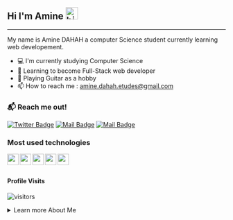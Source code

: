 ## Hi I'm Amine <img src="https://user-images.githubusercontent.com/1303154/88677602-1635ba80-d120-11ea-84d8-d263ba5fc3c0.gif" width="28px" alt="hi">
-----

My name is Amine DAHAH a computer Science student currently learning web developement.

- :computer: I'm currently studying Computer Science
- :sparkler: Learning to become Full-Stack web developer
- :guitar: Playing Guitar as a hobby
- 📫 How to reach me : amine.dahah.etudes@gmail.com  

### :mailbox_with_mail: Reach me out!

[![Twitter Badge](https://img.shields.io/badge/-@Amine_DH27-1ca0f1?style=flat&labelColor=1ca0f1&logo=twitter&logoColor=white&link=https://twitter.com/Amine_DH27)](https://twitter.com/Amine_DH27) 
[![Mail Badge](https://img.shields.io/badge/-@Amine_DH27-e84393?style=flat&labelColor=e84392&logo=instagram&logoColor=white)](https://www.instagram.com/Amine_DH27/) 
[![Mail Badge](https://img.shields.io/badge/-DAHAH_AMINE-c0392b?style=flat&labelColor=c0392b&logo=gmail&logoColor=white)](mailto:amine.dahah.etudes@gmail.com)

### Most used technologies

 <img align="left" src="https://cdn.jsdelivr.net/gh/devicons/devicon/icons/vscode/vscode-original.svg" width="26px" />
<img align="left" src="https://cdn.jsdelivr.net/gh/devicons/devicon/icons/html5/html5-original.svg" width=26px />
 <img align="left" src="https://cdn.jsdelivr.net/gh/devicons/devicon/icons/css3/css3-original.svg" width="26px"/>
  <img align="left" src="https://cdn.jsdelivr.net/gh/devicons/devicon/icons/javascript/javascript-original.svg" width="26px" />
 <img align="left" src="https://cdn.jsdelivr.net/gh/devicons/devicon/icons/mongodb/mongodb-original.svg" width="26px" />
 <br/>
 <br/>

#### Profile Visits 

![visitors](https://visitor-badge.glitch.me/badge?page_id=aminedh27.aminedh27)

<details>
<summary>
Learn more About Me
</summary>
#### Coding Stats

<!--START_SECTION:waka-->
```text
CSS        4 hrs 54 mins   ███████████████░░░░░░░░░░   59.66 % 
HTML       1 hr 49 mins    █████▓░░░░░░░░░░░░░░░░░░░   22.15 % 
Markdown   1 hr 23 mins    ████▒░░░░░░░░░░░░░░░░░░░░   16.99 % 
YAML       5 mins          ▒░░░░░░░░░░░░░░░░░░░░░░░░   01.20 % 
```
<!--END_SECTION:waka-->

#### Github Stats
[![amine's GitHub stats](https://github-readme-stats.vercel.app/api?username=aminedh27&count_private=true&theme=tokyonight&hide=contribs,prs)](https://github.com/anuraghazra/github-readme-stats)

</details>
<!---
aminedh27/aminedh27 is a ✨ special ✨ repository because its `README.md` (this file) appears on your GitHub profile.
You can click the Preview link to take a look at your changes.
--->
